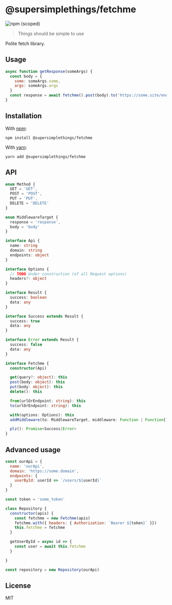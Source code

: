 # @supersimplethings/fetchme
![npm (scoped)](https://img.shields.io/npm/v/@supersimplethings/fetchme)

> Things should be simple to use

Polite fetch library.

## Usage

```javascript
async function getResponse(someArgs) {
  const body = {
    some: someArgs.some,
    args: someArgs.args
  }
  const response = await fetchme().post(body).to('https://some.site/endpoint').plz()
}
```

## Installation

With [npm](https://npmjs.org/):

```shell
npm install @supersimplethings/fetchme
```

With [yarn](https://yarnpkg.com/en/):

```shell
yarn add @supersimplethings/fetchme
```

## API

```typescript
enum Method {
  GET = 'GET',
  POST = 'POST',
  PUT = 'PUT',
  DELETE = 'DELETE'
}

enum MiddlewareTarget {
  response = 'response',
  body = 'body'
}

interface Api {
  name: string
  domain: string
  endpoints: object
}

interface Options {
  // TODO Under construction (of all Request options)
  headers?: object
}

interface Result {
  success: boolean
  data: any
}

interface Success extends Result {
  success: true
  data: any
}

interface Error extends Result {
  success: false
  data: any
}

interface Fetchme {
  constructor(Api)

  get(query?: object): this
  post(body: object): this
  put(body: object): this
  delete(): this

  from(urlOrEndpoint: string): this
  to(urlOrEndpoint: string): this

  with(options: Options): this
  addMiddleware(to: MiddlewareTarget, middleware: Function | Function[]): this

  plz(): Promise<Success|Error>
}
```

## Advanced usage

```javascript
const ourApi = {
  name: 'ourApi',
  domain: 'https://some.domain',
  endpoints: {
    userById: userId => `/users/${userId}`
  }
}

const token = 'some_token'

class Repository {
  constructor(apis) {
    const fetchme = new Fetchme(apis)
    fetchme.with({ headers: { Authorization: `Bearer ${token}` }})
    this.fetchme = fetchme
  }

  getUserById = async id => {
    const user = await this.fetchme
  }

}

const repository = new Repository(ourApi)
```

## License

MIT
